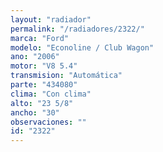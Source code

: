 ```yaml
---
layout: "radiador"
permalink: "/radiadores/2322/"
marca: "Ford"
modelo: "Econoline / Club Wagon"
ano: "2006"
motor: "V8 5.4"
transmision: "Automática"
parte: "434080"
clima: "Con clima"
alto: "23 5/8"
ancho: "30"
observaciones: ""
id: "2322"
---
```


